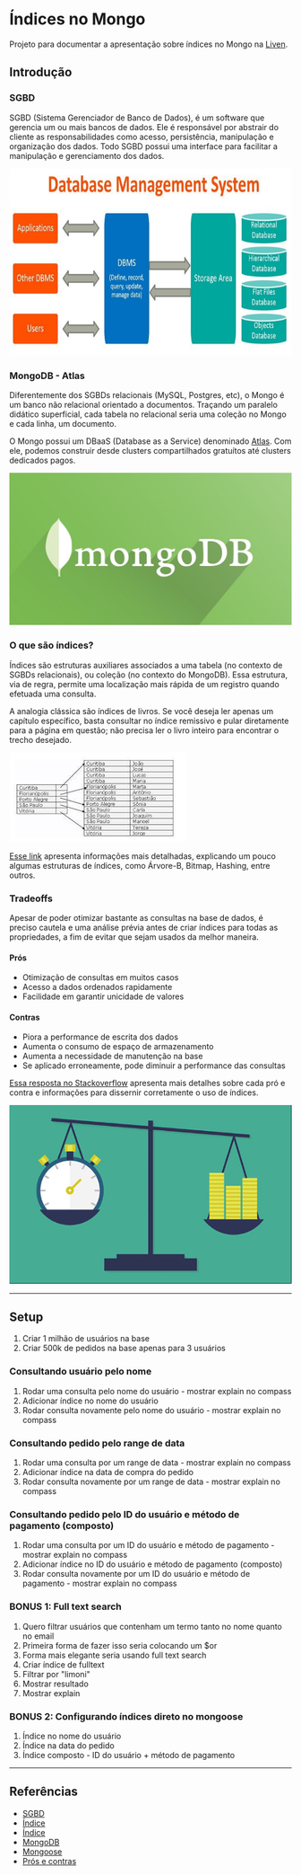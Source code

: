 # Índices no Mongo

Projeto para documentar a apresentação sobre índices no Mongo na [Liven](https://liven.tech).

## Introdução

### SGBD

SGBD (Sistema Gerenciador de Banco de Dados), é um software que gerencia um ou mais bancos de dados. Ele é responsável por abstrair do cliente as responsabilidades como acesso, persistência, manipulação e organização dos dados. Todo SGBD possui uma interface para facilitar a manipulação e gerenciamento dos dados.

![SGBD](img/intro/1-SGBD.jpg)

### MongoDB - Atlas

Diferentemente dos SGBDs relacionais (MySQL, Postgres, etc), o Mongo é um banco não relacional orientado a documentos. Traçando um paralelo didático superficial, cada tabela no relacional seria uma coleção no Mongo e cada linha, um documento.

O Mongo possui um DBaaS (Database as a Service) denominado [Atlas](https://www.mongodb.com/atlas/database). Com ele, podemos construir desde clusters compartilhados gratuítos até clusters dedicados pagos.

![MongoDB](img/intro/2-mongo.jpeg)

### O que são índices?

Índices são estruturas auxiliares associados a uma tabela (no contexto de SGBDs relacionais), ou coleção (no contexto do MongoDB). Essa estrutura, via de regra, permite uma localização mais rápida de um registro quando efetuada uma consulta.

A analogia clássica são índices de livros. Se você deseja ler apenas um capítulo específico, basta consultar no índice remissivo e pular diretamente para a página em questão; não precisa ler o livro inteiro para encontrar o trecho desejado.

![Exemplo índice](img/intro/3-exemplo-indice.jpeg)

[Esse link](http://www.bosontreinamentos.com.br/bancos-de-dados/o-que-sao-indices-em-bancos-de-dados-indexacao-em-tabelas/) apresenta informações mais detalhadas, explicando um pouco algumas estruturas de índices, como Árvore-B, Bitmap, Hashing, entre outros.

### Tradeoffs

Apesar de poder otimizar bastante as consultas na base de dados, é preciso cautela e uma análise prévia antes de criar índices para todas as propriedades, a fim de evitar que sejam usados da melhor maneira.

#### Prós

- Otimização de consultas em muitos casos
- Acesso a dados ordenados rapidamente
- Facilidade em garantir unicidade de valores

#### Contras

- Piora a performance de escrita dos dados
- Aumenta o consumo de espaço de armazenamento
- Aumenta a necessidade de manutenção na base
- Se aplicado erroneamente, pode diminuir a performance das consultas

[Essa resposta no Stackoverflow](https://pt.stackoverflow.com/a/35096) apresenta mais detalhes sobre cada pró e contra e informações para dissernir corretamente o uso de índices.

![Tradeoffs](img/intro/4-tradeoffs.png)

---

## Setup

1. Criar 1 milhão de usuários na base
1. Criar 500k de pedidos na base apenas para 3 usuários

### Consultando usuário pelo nome

1. Rodar uma consulta pelo nome do usuário - mostrar explain no compass
1. Adicionar índice no nome do usuário
1. Rodar consulta novamente pelo nome do usuário - mostrar explain no compass

### Consultando pedido pelo range de data

1. Rodar uma consulta por um range de data - mostrar explain no compass
1. Adicionar índice na data de compra do pedido
1. Rodar consulta novamente por um range de data - mostrar explain no compass

### Consultando pedido pelo ID do usuário e método de pagamento (composto)

1. Rodar uma consulta por um ID do usuário e método de pagamento - mostrar explain no compass
1. Adicionar índice no ID do usuário e método de pagamento (composto)
1. Rodar consulta novamente por um ID do usuário e método de pagamento - mostrar explain no compass

### BONUS 1: Full text search

1. Quero filtrar usuários que contenham um termo tanto no nome quanto no email
1. Primeira forma de fazer isso seria colocando um $or
1. Forma mais elegante seria usando full text search
1. Criar índice de fulltext
1. Filtrar por "limoni"
1. Mostrar resultado
1. Mostrar explain

### BONUS 2: Configurando índices direto no mongoose

1. Índice no nome do usuário
1. Índice na data do pedido
1. Índice composto - ID do usuário + método de pagamento

---

## Referências

- [SGBD](https://pt.wikipedia.org/wiki/Sistema_de_gerenciamento_de_banco_de_dados)
- [Índice](<https://pt.wikipedia.org/wiki/%C3%8Dndice_(estruturas_de_dados)>)
- [Índice](http://www.bosontreinamentos.com.br/bancos-de-dados/o-que-sao-indices-em-bancos-de-dados-indexacao-em-tabelas/)
- [MongoDB](https://tecnoblog.net/responde/o-que-e-e-para-que-serve-o-mongodb/)
- [Mongoose](https://mongoosejs.com/)
- [Prós e contras](https://pt.stackoverflow.com/a/35096)
